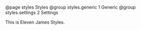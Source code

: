 @page styles Styles
@group styles.generic 1 Generic
@group styles.settings 2 Settings

This is Eleven James Styles.